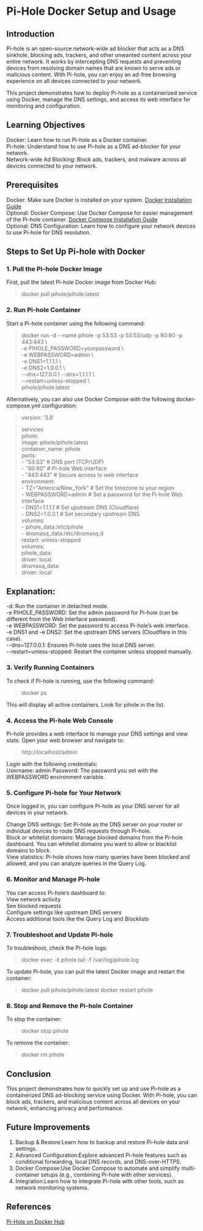 # Pi-Hole Docker Setup and Usage
## Introduction
Pi-hole is an open-source network-wide ad blocker that acts as a DNS sinkhole, blocking ads, trackers, and other unwanted content across your entire network. It works by intercepting DNS requests and preventing devices from resolving domain names that are known to serve ads or malicious content. With Pi-hole, you can enjoy an ad-free browsing experience on all devices connected to your network.

This project demonstrates how to deploy Pi-hole as a containerized service using Docker, manage the DNS settings, and access its web interface for monitoring and configuration.

## Learning Objectives
Docker: Learn how to run Pi-hole as a Docker container.  
Pi-hole: Understand how to use Pi-hole as a DNS ad-blocker for your network.  
Network-wide Ad Blocking: Block ads, trackers, and malware across all devices connected to your network.  

## Prerequisites
Docker: Make sure Docker is installed on your system. [Docker Installation Guide](https://docs.docker.com/get-docker/)  
Optional: Docker Compose: Use Docker Compose for easier management of the Pi-hole container. [Docker Compose Installation Guide](https://docs.docker.com/compose/install/)  
Optional: DNS Configuration: Learn how to configure your network devices to use Pi-hole for DNS resolution.  

## Steps to Set Up Pi-hole with Docker  
### 1. Pull the Pi-hole Docker Image  
First, pull the latest Pi-hole Docker image from Docker Hub:

>docker pull pihole/pihole:latest   
### 2. Run Pi-hole Container  
Start a Pi-hole container using the following command:  
>docker run -d --name pihole -p 53:53 -p 53:53/udp -p 80:80 -p 443:443 \  
  -e PIHOLE_PASSWORD=yourpassword \  
  -e WEBPASSWORD=admin \  
  -e DNS1=1.1.1.1 \  
  -e DNS2=1.0.0.1 \  
  --dns=127.0.0.1 --dns=1.1.1.1 \  
  --restart=unless-stopped \  
  pihole/pihole:latest

Alternatively, you can also use Docker Compose with the following docker-compose.yml configuration:

>version: '3.8'

>services:  
  pihole:  
    image: pihole/pihole:latest  
    container_name: pihole  
    ports:  
      - "53:53"         # DNS port (TCP/UDP)  
      - "80:80"         # Pi-hole Web interface  
      - "443:443"       # Secure access to web interface  
    environment:  
      - TZ="America/New_York"  # Set the timezone to your region  
      - WEBPASSWORD=admin       # Set a password for the Pi-hole Web interface  
      - DNS1=1.1.1.1           # Set upstream DNS (Cloudflare)  
      - DNS2=1.0.0.1           # Set secondary upstream DNS  
    volumes:  
      - pihole_data:/etc/pihole  
      - dnsmasq_data:/etc/dnsmasq.d  
    restart: unless-stopped  
volumes:  
  pihole_data:  
    driver: local  
  dnsmasq_data:  
    driver: local`

## Explanation:
-d: Run the container in detached mode.  
-e PIHOLE_PASSWORD: Set the admin password for Pi-hole (can be different from the Web interface password).  
-e WEBPASSWORD: Set the password to access Pi-hole’s web interface.  
-e DNS1 and -e DNS2: Set the upstream DNS servers (Cloudflare in this case).  
--dns=127.0.0.1: Ensures Pi-hole uses the local DNS server.  
--restart=unless-stopped: Restart the container unless stopped manually.  

### 3. Verify Running Containers
To check if Pi-hole is running, use the following command:  
>docker ps

This will display all active containers. Look for pihole in the list.

### 4. Access the Pi-hole Web Console  
Pi-hole provides a web interface to manage your DNS settings and view stats. Open your web browser and navigate to:

>http://localhost/admin

Login with the following credentials:  
Username: admin 
Password: The password you set with the WEBPASSWORD environment variable.  

### 5. Configure Pi-hole for Your Network
Once logged in, you can configure Pi-hole as your DNS server for all devices in your network.

Change DNS settings: Set Pi-hole as the DNS server on your router or individual devices to route DNS requests through Pi-hole.  
Block or whitelist domains: Manage blocked domains from the Pi-hole dashboard. You can whitelist domains you want to allow or blacklist domains to block.  
View statistics: Pi-hole shows how many queries have been blocked and allowed, and you can analyze queries in the Query Log.  

### 6. Monitor and Manage Pi-hole  
You can access Pi-hole’s dashboard to:  
View network activity  
See blocked requests  
Configure settings like upstream DNS servers  
Access additional tools like the Query Log and Blocklists  

### 7. Troubleshoot and Update Pi-hole  
To troubleshoot, check the Pi-hole logs:  
>docker exec -it pihole tail -f /var/log/pihole.log

To update Pi-hole, you can pull the latest Docker image and restart the container:
>docker pull pihole/pihole:latest
docker restart pihole

### 8. Stop and Remove the Pi-hole Container
To stop the container:
>docker stop pihole

To remove the container:
>docker rm pihole

## Conclusion  
This project demonstrates how to quickly set up and use Pi-hole as a containerized DNS ad-blocking service using Docker. With Pi-hole, you can block ads, trackers, and malicious content across all devices on your network, enhancing privacy and performance.

## Future Improvements  
1. Backup & Restore:Learn how to backup and restore Pi-hole data and settings.  
2. Advanced Configuration:Explore advanced Pi-hole features such as conditional forwarding, local DNS records, and DNS-over-HTTPS.  
3. Docker Compose:Use Docker Compose to automate and simplify multi-container setups (e.g., combining Pi-hole with other services).  
4. Integration:Learn how to integrate Pi-hole with other tools, such as network monitoring systems.  

## References
[Pi-Hole on Docker Hub](https://hub.docker.com/r/pihole/pihole)

